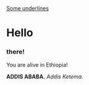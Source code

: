 <html>
<head></head>
<body>
<u>Some underlines</u>
<h1>Hello</h1>
<h3>there!</h3>
<p>You are alive in Ethiopia!</p>
<b>ADDIS ABABA.</b>
<i>Addis Ketema.</i>
</body></html>